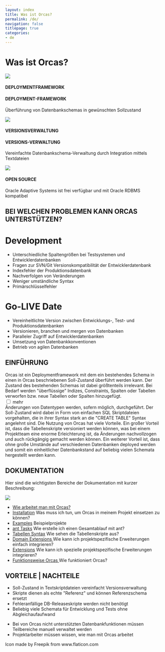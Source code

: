 ```yaml
---
layout: index
title: Was ist Orcas?
permalink: /de/
navigation: false
titlepage: true
categories:
- de
---
```


<div id="titlepage-title"><h1>Was ist Orcas?</h1></div>
<div class="clearfix" id="short-description-container">
    <div>
        <img src="../assets/db_icon.png">
        <h4 class="long-header">DEPLOYMENTFRAMEWORK</h4>
        <h4 class="separated-header">DEPLOYMENT-FRAMEWORK</h4>
        <p>Überführung von Datenbankschemas in gewünschten Sollzustand</p>
    </div>
    <div>
        <img src="../assets/script_icon.png"/>
        <h4 class="long-header">VERSIONSVERWALTUNG</h4>
        <h4 class="separated-header">VERSIONS-VERWALTUNG</h4>
        <p>Vereinfachte Datenbankschema-Verwaltung durch Integration mittels Textdateien</p>
    </div>
    <div>
        <img  src="../assets/cc_icon.png">
        <h4>OPEN SOURCE</h4>
        <p>Oracle Adaptive Systems ist frei verfügbar und mit Oracle RDBMS kompatibel</p>
    </div>
</div>

<div class="clearfix" id="container">
<h2>BEI WELCHEN PROBLEMEN KANN ORCAS UNTERSTÜTZEN?</h2>
    <div><h1>Development</h1></div>
    <div>
        <div id="container-first-child">
            <ul>
                <li>Unterschiedliche Spaltengrößen bei Testsystemen und Entwicklerdatenbanken</li>
                <li>Fragen zur SVN/Git Versionskompatibilität der Entwicklerdatenbank</li>
                <li>Indexfehler der Produktionsdatenbank</li>
                <li>Nachverfolgen von Veränderungen</li>
                <li>Weniger umständliche Syntax</li>
                <li>Primärschlüsselfehler</li>
             </ul>
        </div>
    </div>
    <div><h1>Go-LIVE Date</h1></div>
    <div>
        <div id="container-second-child">
            <ul>
                <li>Vereinheitlichte Version zwischen Entwicklungs-, Test- und Produktionsdatenbanken</li>
                <li>Versionieren, branchen und mergen von Datenbanken</li>
                <li>Paralleler Zugriff auf Entwicklerdatenbanken</li>
                <li>Umsetzung von Datenbankkonventionen</li>
                <li>Betrieb von agilen Datenbanken</li>
            </ul>
        </div>
    </div>
</div>

<div class="clearfix" id="description-panel">
    <h2>EINFÜHRUNG</h2>
    <div class="description-pt1">
    Orcas ist ein Deploymentframework mit dem ein bestehendes Schema in einen in Orcas beschriebenen Soll-Zustand überführt werden kann. Der Zustand des bestehenden Schemas ist dabei größtenteils irrelevant. Bei Bedarf werden "überflüssige" Indizes, Constraints, Spalten oder Tabellen verworfen bzw. neue Tabellen oder Spalten hinzugefügt.
    </div>
    <input id="expand" type="checkbox" class="panel">
    <label for="expand" id="expand-title">mehr</label>
    <div class="description-pt2"> 
    Änderungen von Datentypen werden, sofern möglich, durchgeführt. Der Soll-Zustand wird dabei in Form von einfachen SQL Skriptdateien vorgehalten, die in ihrer Syntax stark an die "CREATE TABLE" Syntax angelehnt sind.
    Die Nutzung von Orcas hat viele Vorteile. Ein großer Vorteil ist, dass die Tabellenskripte versioniert werden können, was bei einem Projektteam eine enorme Erleichterung ist, da Änderungen nachvollzogen und auch rückgängig gemacht werden können. Ein weiterer Vorteil ist, dass ohne große Umstände auf verschiedenen Datenbanken deployed werden und somit ein einheitlicher Datenbankstand auf beliebig vielen Schemata hergestellt werden kann.
    </div>
</div>

<div class="clearfix" id="documentation-list">
    <h2>DOKUMENTATION</h2>
    <p>Hier sind die wichtigsten Bereiche der Dokumentation mit kurzer Beschreibung:</p>
    <div><img src="../assets/docs_icon.png"/></div>
    <div>
        <ul>
            <li>
                <a href="{{site.baseurl}}/docs/de/usage/">Wie arbeitet man mit Orcas?</a>
            </li>
            <li>
                <a href="{{site.baseurl}}/docs/de/installation/">Installation</a> Was muss ich tun, um Orcas in meinem Projekt einsetzen zu können?
            </li>
            <li>
                <a href="{{site.baseurl}}/docs/de/examples/">Examples</a> Beispielprojekte
            </li>
            <li>
                <a href="{{site.baseurl}}/docs/de/ant-tasks/">ant Tasks</a> Wie erstelle ich einen Gesamtablauf mit ant?
            </li>
            <li>
                <a href="{{site.baseurl}}/docs/de/statics-syntax/">Tabellen Syntax</a> Wie sehen die Tabellenskripte aus?
            </li>
            <li>
                <a href="{{site.baseurl}}/docs/de/domain-extension/">Domain Extensions </a> 
                Wie kann ich projektspezifische Erweiterungen einfach integrieren?
            </li>
            <li>
                <a href="{{site.baseurl}}/docs/de/extensions/">Extensions</a>
                Wie kann ich spezielle projektspezifische Erweiterungen integrieren?
            </li>
            <li>
                <a href="{{site.baseurl}}/docs/de/how-it-works/">Funktionsweise Orcas </a>   
                Wie funktioniert Orcas?
            </li>
        </ul>
    </div>
</div>

<div class="clearfix" id="pros-cons">
    <h2>VORTEILE | NACHTEILE</h2>
    <div class="pros">
        <ul>
            <li>Soll-Zustand in Textskriptdateien vereinfacht Versionsverwaltung</li>
            <li>Skripte dienen als echte "Referenz" und können Referenzschema ersetzt</li>
            <li>Fehleranfällige DB-Releaseskripte werden nicht benötigt</li>
            <li>Beliebig viele Schemata für Entwicklung und Tests ohne Abgleichaufaufwand</li>
        </ul>
    </div>
    <div class="cons">
        <ul>
            <li>Bei von Orcas nicht unterstützten Datenbankfunktionen müssen Teilbereiche manuell verwaltet werden</li>
            <li>Projektarbeiter müssen wissen, wie man mit Orcas arbeitet</li>
        </ul>
    </div>
</div>
<p class="credit">Icon made by Freepik from www.flaticon.com <p>
